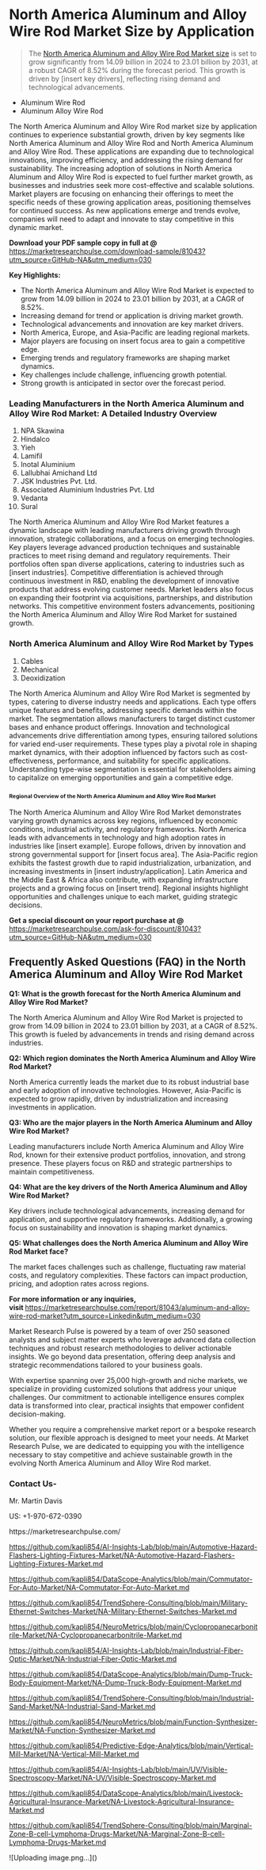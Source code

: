 <h1>North America Aluminum and Alloy Wire Rod Market&nbsp;Size by Application</h1><blockquote><p>The <a href="https://marketresearchpulse.com/download-sample/81043?utm_source=GitHub-NA&amp;utm_medium=030">North America Aluminum and Alloy Wire Rod Market size</a> is set to grow significantly from 14.09 billion in 2024 to 23.01 billion by 2031, at a robust CAGR of 8.52% during the forecast period. This growth is driven by [insert key drivers], reflecting rising demand and technological advancements.</p></blockquote><ul><li>Aluminum Wire Rod<li> Aluminum Alloy Wire Rod</li></ul><p>The North America Aluminum and Alloy Wire Rod market size by application continues to experience substantial growth, driven by key segments like North America Aluminum and Alloy Wire Rod and North America Aluminum and Alloy Wire Rod. These applications are expanding due to technological innovations, improving efficiency, and addressing the rising demand for sustainability. The increasing adoption of solutions in North America Aluminum and Alloy Wire Rod is expected to fuel further market growth, as businesses and industries seek more cost-effective and scalable solutions. Market players are focusing on enhancing their offerings to meet the specific needs of these growing application areas, positioning themselves for continued success. As new applications emerge and trends evolve, companies will need to adapt and innovate to stay competitive in this dynamic market.</p><p><strong>Download your PDF sample copy in full at @ </strong><a href="https://marketresearchpulse.com/download-sample/81043?utm_source=GitHub-NA&amp;utm_medium=030">https://marketresearchpulse.com/download-sample/81043?utm_source=GitHub-NA&amp;utm_medium=030</a></p><p><strong>Key Highlights: </strong></p><ul><li>The North America Aluminum and Alloy Wire Rod Market is expected to grow from 14.09 billion in 2024 to 23.01 billion by 2031, at a CAGR of 8.52%.</li><li>Increasing demand for trend or application is driving market growth.</li><li>Technological advancements and innovation are key market drivers.</li><li>North America, Europe, and Asia-Pacific are leading regional markets.</li><li>Major players are focusing on insert focus area to gain a competitive edge.</li><li>Emerging trends and regulatory frameworks are shaping market dynamics.</li><li>Key challenges include challenge, influencing growth potential.</li><li>Strong growth is anticipated in sector over the forecast period.</li></ul><h3>Leading Manufacturers in the North America Aluminum and Alloy Wire Rod Market: A Detailed Industry Overview</h3><ol><li>NPA Skawina</li><li>Hindalco</li><li>Yieh</li><li>Lamifil</li><li>Inotal Aluminium</li><li>Lallubhai Amichand Ltd</li><li>JSK Industries Pvt. Ltd.</li><li>Associated Aluminium Industries Pvt. Ltd</li><li>Vedanta</li><li>Sural</li></ol><div class="flex max-w-full flex-col flex-grow"><div class="min-h-8 text-message flex w-full flex-col items-end gap-2 whitespace-normal break-words [.text-message+&amp;]:mt-5" dir="auto" data-message-author-role="assistant" data-message-id="fd8432e4-4910-450d-b182-61b7bfb0a01f" data-message-model-slug="gpt-4o"><div class="flex w-full flex-col gap-1 empty:hidden first:pt-[3px]"><div class="markdown prose w-full break-words dark:prose-invert light"><p>The North America Aluminum and Alloy Wire Rod Market features a dynamic landscape with leading manufacturers driving growth through innovation, strategic collaborations, and a focus on emerging technologies. Key players leverage advanced production techniques and sustainable practices to meet rising demand and regulatory requirements. Their portfolios often span diverse applications, catering to industries such as [insert industries]. Competitive differentiation is achieved through continuous investment in R&amp;D, enabling the development of innovative products that address evolving customer needs. Market leaders also focus on expanding their footprint via acquisitions, partnerships, and distribution networks. This competitive environment fosters advancements, positioning the North America Aluminum and Alloy Wire Rod Market for sustained growth.</p></div></div></div></div><h3>North America Aluminum and Alloy Wire Rod Market by Types</h3><ol><li>Cables<li> Mechanical<li> Deoxidization</li></ol><div class="flex max-w-full flex-col flex-grow"><div class="min-h-8 text-message flex w-full flex-col items-end gap-2 whitespace-normal break-words [.text-message+&amp;]:mt-5" dir="auto" data-message-author-role="assistant" data-message-id="084470be-0bb7-4664-bddf-5156b4f41249" data-message-model-slug="gpt-4o-mini"><div class="flex w-full flex-col gap-1 empty:hidden first:pt-[3px]"><div class="markdown prose w-full break-words dark:prose-invert light"><p>The North America Aluminum and Alloy Wire Rod Market is segmented by types, catering to diverse industry needs and applications. Each type offers unique features and benefits, addressing specific demands within the market. The segmentation allows manufacturers to target distinct customer bases and enhance product offerings. Innovation and technological advancements drive differentiation among types, ensuring tailored solutions for varied end-user requirements. These types play a pivotal role in shaping market dynamics, with their adoption influenced by factors such as cost-effectiveness, performance, and suitability for specific applications. Understanding type-wise segmentation is essential for stakeholders aiming to capitalize on emerging opportunities and gain a competitive edge.</p></div></div></div></div><h3><span style="font-size: 11px;">Regional Overview of the North America Aluminum and Alloy Wire Rod Market</span></h3><div class="flex max-w-full flex-col flex-grow"><div class="min-h-8 text-message flex w-full flex-col items-end gap-2 whitespace-normal break-words [.text-message+&amp;]:mt-5" dir="auto" data-message-author-role="assistant" data-message-id="e9038762-ce64-4e30-91c9-9bd413514231" data-message-model-slug="gpt-4o-mini"><div class="flex w-full flex-col gap-1 empty:hidden first:pt-[3px]"><div class="markdown prose w-full break-words dark:prose-invert light"><p>The North America Aluminum and Alloy Wire Rod Market demonstrates varying growth dynamics across key regions, influenced by economic conditions, industrial activity, and regulatory frameworks. North America leads with advancements in technology and high adoption rates in industries like [insert example]. Europe follows, driven by innovation and strong governmental support for [insert focus area]. The Asia-Pacific region exhibits the fastest growth due to rapid industrialization, urbanization, and increasing investments in [insert industry/application]. Latin America and the Middle East &amp; Africa also contribute, with expanding infrastructure projects and a growing focus on [insert trend]. Regional insights highlight opportunities and challenges unique to each market, guiding strategic decisions.</p></div></div></div></div><p><strong>Get a special discount on your report purchase at @ </strong><a href="https://marketresearchpulse.com/ask-for-discount/81043?utm_source=GitHub-NA&amp;utm_medium=030">https://marketresearchpulse.com/ask-for-discount/81043?utm_source=GitHub-NA&amp;utm_medium=030</a></p><h2>Frequently Asked Questions (FAQ) in the North America Aluminum and Alloy Wire Rod Market</h2><p><strong>Q1: What is the growth forecast for the North America Aluminum and Alloy Wire Rod Market?</strong></p><p>The North America Aluminum and Alloy Wire Rod Market is projected to grow from 14.09 billion in 2024 to 23.01 billion by 2031, at a CAGR of 8.52%. This growth is fueled by advancements in trends and rising demand across industries.</p><p><strong>Q2: Which region dominates the North America Aluminum and Alloy Wire Rod Market?</strong></p><p>North America currently leads the market due to its robust industrial base and early adoption of innovative technologies. However, Asia-Pacific is expected to grow rapidly, driven by industrialization and increasing investments in application.</p><p><strong>Q3: Who are the major players in the North America Aluminum and Alloy Wire Rod Market?</strong></p><p>Leading manufacturers include North America Aluminum and Alloy Wire Rod, known for their extensive product portfolios, innovation, and strong presence. These players focus on R&amp;D and strategic partnerships to maintain competitiveness.</p><p><strong>Q4: What are the key drivers of the North America Aluminum and Alloy Wire Rod Market?</strong></p><p>Key drivers include technological advancements, increasing demand for application, and supportive regulatory frameworks. Additionally, a growing focus on sustainability and innovation is shaping market dynamics.</p><p><strong>Q5: What challenges does the North America Aluminum and Alloy Wire Rod Market face?</strong></p><p>The market faces challenges such as challenge, fluctuating raw material costs, and regulatory complexities. These factors can impact production, pricing, and adoption rates across regions.</p><p><strong>For more information or any inquiries, visit&nbsp;</strong><a href="https://marketresearchpulse.com/report/81043/aluminum-and-alloy-wire-rod-market?utm_source=Linkedin&utm_medium=030">https://marketresearchpulse.com/report/81043/aluminum-and-alloy-wire-rod-market?utm_source=Linkedin&utm_medium=030</a></p><p>Market Research Pulse is powered by a team of over 250 seasoned analysts and subject matter experts who leverage advanced data collection techniques and robust research methodologies to deliver actionable insights. We go beyond data presentation, offering deep analysis and strategic recommendations tailored to your business goals.</p><p>With expertise spanning over 25,000 high-growth and niche markets, we specialize in providing customized solutions that address your unique challenges. Our commitment to actionable intelligence ensures complex data is transformed into clear, practical insights that empower confident decision-making.</p><p>Whether you require a comprehensive market report or a bespoke research solution, our flexible approach is designed to meet your needs. At Market Research Pulse, we are dedicated to equipping you with the intelligence necessary to stay competitive and achieve sustainable growth in the evolving North America Aluminum and Alloy Wire Rod market.</p><h3><strong>Contact Us-</strong></h3><p>Mr. Martin Davis</p><p>US: +1-970-672-0390</p><p>https://marketresearchpulse.com/</p><p><a href="https://github.com/kapli854/AI-Insights-Lab/blob/main/Automotive-Hazard-Flashers-Lighting-Fixtures-Market/NA-Automotive-Hazard-Flashers-Lighting-Fixtures-Market.md">https://github.com/kapli854/AI-Insights-Lab/blob/main/Automotive-Hazard-Flashers-Lighting-Fixtures-Market/NA-Automotive-Hazard-Flashers-Lighting-Fixtures-Market.md</a></p><p><a href="https://github.com/kapli854/DataScope-Analytics/blob/main/Commutator-For-Auto-Market/NA-Commutator-For-Auto-Market.md">https://github.com/kapli854/DataScope-Analytics/blob/main/Commutator-For-Auto-Market/NA-Commutator-For-Auto-Market.md</a></p><p><a href="https://github.com/kapli854/TrendSphere-Consulting/blob/main/Military-Ethernet-Switches-Market/NA-Military-Ethernet-Switches-Market.md">https://github.com/kapli854/TrendSphere-Consulting/blob/main/Military-Ethernet-Switches-Market/NA-Military-Ethernet-Switches-Market.md</a></p><p><a href="https://github.com/kapli854/NeuroMetrics/blob/main/Cyclopropanecarbonitrile-Market/NA-Cyclopropanecarbonitrile-Market.md">https://github.com/kapli854/NeuroMetrics/blob/main/Cyclopropanecarbonitrile-Market/NA-Cyclopropanecarbonitrile-Market.md</a></p><p><a href="https://github.com/kapli854/AI-Insights-Lab/blob/main/Industrial-Fiber-Optic-Market/NA-Industrial-Fiber-Optic-Market.md">https://github.com/kapli854/AI-Insights-Lab/blob/main/Industrial-Fiber-Optic-Market/NA-Industrial-Fiber-Optic-Market.md</a></p><p><a href="https://github.com/kapli854/DataScope-Analytics/blob/main/Dump-Truck-Body-Equipment-Market/NA-Dump-Truck-Body-Equipment-Market.md">https://github.com/kapli854/DataScope-Analytics/blob/main/Dump-Truck-Body-Equipment-Market/NA-Dump-Truck-Body-Equipment-Market.md</a></p><p><a href="https://github.com/kapli854/TrendSphere-Consulting/blob/main/Industrial-Sand-Market/NA-Industrial-Sand-Market.md">https://github.com/kapli854/TrendSphere-Consulting/blob/main/Industrial-Sand-Market/NA-Industrial-Sand-Market.md</a></p><p><a href="https://github.com/kapli854/NeuroMetrics/blob/main/Function-Synthesizer-Market/NA-Function-Synthesizer-Market.md">https://github.com/kapli854/NeuroMetrics/blob/main/Function-Synthesizer-Market/NA-Function-Synthesizer-Market.md</a></p><p><a href="https://github.com/kapli854/Predictive-Edge-Analytics/blob/main/Vertical-Mill-Market/NA-Vertical-Mill-Market.md">https://github.com/kapli854/Predictive-Edge-Analytics/blob/main/Vertical-Mill-Market/NA-Vertical-Mill-Market.md</a></p><p><a href="https://github.com/kapli854/AI-Insights-Lab/blob/main/UV/Visible-Spectroscopy-Market/NA-UV/Visible-Spectroscopy-Market.md">https://github.com/kapli854/AI-Insights-Lab/blob/main/UV/Visible-Spectroscopy-Market/NA-UV/Visible-Spectroscopy-Market.md</a></p><p><a href="https://github.com/kapli854/DataScope-Analytics/blob/main/Livestock-Agricultural-Insurance-Market/NA-Livestock-Agricultural-Insurance-Market.md">https://github.com/kapli854/DataScope-Analytics/blob/main/Livestock-Agricultural-Insurance-Market/NA-Livestock-Agricultural-Insurance-Market.md</a></p><p><a href="https://github.com/kapli854/TrendSphere-Consulting/blob/main/Marginal-Zone-B-cell-Lymphoma-Drugs-Market/NA-Marginal-Zone-B-cell-Lymphoma-Drugs-Market.md">https://github.com/kapli854/TrendSphere-Consulting/blob/main/Marginal-Zone-B-cell-Lymphoma-Drugs-Market/NA-Marginal-Zone-B-cell-Lymphoma-Drugs-Market.md</a></p>
![Uploading image.png…]()
